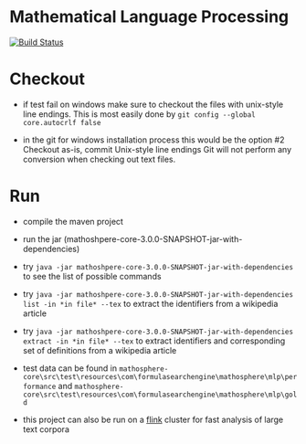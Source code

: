 Mathematical Language Processing
================================
[![Build Status](https://travis-ci.org/TU-Berlin/project-mlp.svg?branch=master)](https://travis-ci.org/TU-Berlin/project-mlp)

# Checkout

* if test fail on windows make sure to checkout the files with unix-style line endings. This is most easily done by
`git config --global core.autocrlf false`

* in the git for windows installation process this would be the option #2 Checkout as-is, commit Unix-style line endings Git will not perform any conversion when checking out text files.

# Run
* compile the maven project
* run the jar (mathoshpere-core-3.0.0-SNAPSHOT-jar-with-dependencies)
* try `java -jar mathoshpere-core-3.0.0-SNAPSHOT-jar-with-dependencies` to see the list of possible commands
* try `java -jar mathoshpere-core-3.0.0-SNAPSHOT-jar-with-dependencies list -in *in file* --tex` to extract the identifiers from a wikipedia article
* try `java -jar mathoshpere-core-3.0.0-SNAPSHOT-jar-with-dependencies extract -in *in file* --tex` to extract identifiers and corresponding set of definitions from a wikipedia article
* test data can be found in `mathosphere-core\src\test\resources\com\formulasearchengine\mathosphere\mlp\performance` and `mathosphere-core\src\test\resources\com\formulasearchengine\mathosphere\mlp\gold`

* this project can also be run on a [flink](https://flink.apache.org/) cluster for fast analysis of large text corpora 



